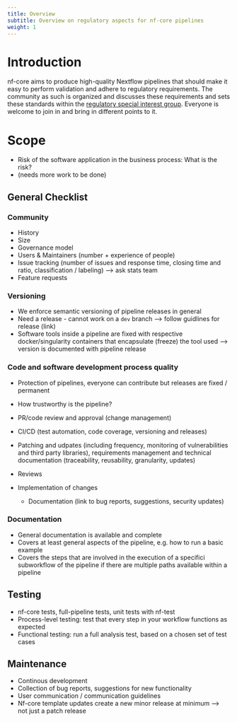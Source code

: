 ```yaml
---
title: Overview
subtitle: Overview on regulatory aspects for nf-core pipelines
weight: 1
---
```


# Introduction

nf-core aims to produce high-quality Nextflow pipelines that should make it easy to perform validation and adhere to regulatory requirements. The community as such is organized and discusses these requirements and sets these standards within the [regulatory special interest group](https://nf-co.re/special-interest-groups/regulatory). Everyone is welcome to join in and bring in different points to it.

# Scope

* Risk of the software application in the business process: What is the risk?
* (needs more work to be done)

## General Checklist

### Community

* History
* Size
* Governance model
* Users & Maintainers (number + experience of people)
* Issue tracking (number of issues and response time, closing time and ratio, classification / labeling) --> ask stats team
* Feature requests

### Versioning

* We enforce semantic versioning of pipeline releases in general
* Need a release - cannot work on a `dev` branch --> follow guidlines for release (link)
* Software tools inside a pipeline are fixed with respective docker/singularity containers that encapsulate (freeze) the tool used --> version is documented with pipeline release

###  Code and software development process quality

* Protection of pipelines, everyone can contribute but releases are fixed / permanent
* How trustworthy is the pipeline?
* PR/code review and approval (change management)
* CI/CD (test automation, code coverage, versioning and releases)
* Patching and udpates (including frequency, monitoring of vulnerabilities and third party libraries), requirements management and technical documentation (traceability, reusability, granularity, updates)

* Reviews
* Implementation of changes
  * Documentation (link to bug reports, suggestions, security updates)

### Documentation

* General documentation is available and complete
* Covers at least general aspects of the pipeline, e.g. how to run a basic example
* Covers the steps that are involved in the execution of a specifici subworkflow of the pipeline if there are multiple paths available within a pipeline

##  Testing

* nf-core tests, full-pipeline tests, unit tests with nf-test
* Process-level testing: test that every step in your workflow functions as expected
* Functional testing: run a full analysis test, based on a chosen set of test cases


## Maintenance

* Continous development
* Collection of bug reports, suggestions for new functionality
* User communication / communication guidelines
* Nf-core template updates create a new minor release at minimum --> not just a patch release

